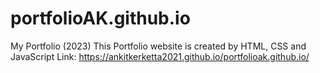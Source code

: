 # portfolioAK.github.io
My Portfolio (2023)
This Portfolio website is created by HTML, CSS and JavaScript
Link: https://ankitkerketta2021.github.io/portfolioak.github.io/
